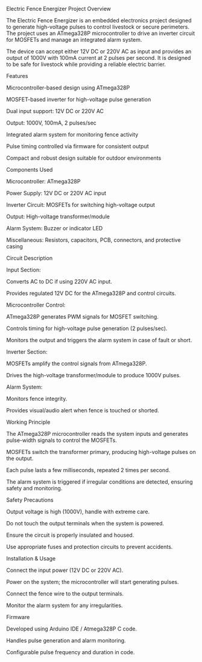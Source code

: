 Electric Fence Energizer
Project Overview

The Electric Fence Energizer is an embedded electronics project designed to generate high-voltage pulses to control livestock or secure perimeters. The project uses an ATmega328P microcontroller to drive an inverter circuit for MOSFETs and manage an integrated alarm system.

The device can accept either 12V DC or 220V AC as input and provides an output of 1000V with 100mA current at 2 pulses per second. It is designed to be safe for livestock while providing a reliable electric barrier.

Features

Microcontroller-based design using ATmega328P

MOSFET-based inverter for high-voltage pulse generation

Dual input support: 12V DC or 220V AC

Output: 1000V, 100mA, 2 pulses/sec

Integrated alarm system for monitoring fence activity

Pulse timing controlled via firmware for consistent output

Compact and robust design suitable for outdoor environments

Components Used

Microcontroller: ATmega328P

Power Supply: 12V DC or 220V AC input

Inverter Circuit: MOSFETs for switching high-voltage output

Output: High-voltage transformer/module

Alarm System: Buzzer or indicator LED

Miscellaneous: Resistors, capacitors, PCB, connectors, and protective casing

Circuit Description

Input Section:

Converts AC to DC if using 220V AC input.

Provides regulated 12V DC for the ATmega328P and control circuits.

Microcontroller Control:

ATmega328P generates PWM signals for MOSFET switching.

Controls timing for high-voltage pulse generation (2 pulses/sec).

Monitors the output and triggers the alarm system in case of fault or short.

Inverter Section:

MOSFETs amplify the control signals from ATmega328P.

Drives the high-voltage transformer/module to produce 1000V pulses.

Alarm System:

Monitors fence integrity.

Provides visual/audio alert when fence is touched or shorted.

Working Principle

The ATmega328P microcontroller reads the system inputs and generates pulse-width signals to control the MOSFETs.

MOSFETs switch the transformer primary, producing high-voltage pulses on the output.

Each pulse lasts a few milliseconds, repeated 2 times per second.

The alarm system is triggered if irregular conditions are detected, ensuring safety and monitoring.

Safety Precautions

Output voltage is high (1000V), handle with extreme care.

Do not touch the output terminals when the system is powered.

Ensure the circuit is properly insulated and housed.

Use appropriate fuses and protection circuits to prevent accidents.

Installation & Usage

Connect the input power (12V DC or 220V AC).

Power on the system; the microcontroller will start generating pulses.

Connect the fence wire to the output terminals.

Monitor the alarm system for any irregularities.

Firmware

Developed using Arduino IDE / Atmega328P C code.

Handles pulse generation and alarm monitoring.

Configurable pulse frequency and duration in code.
